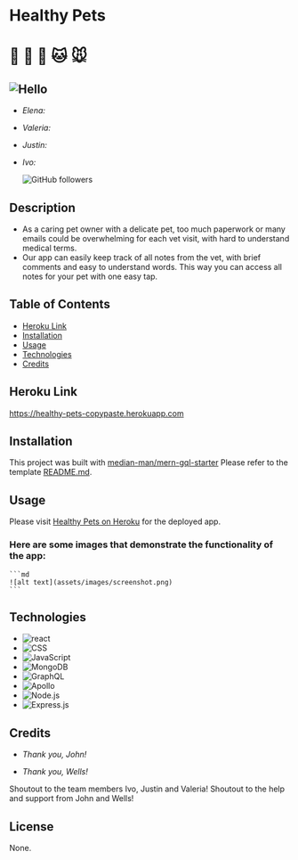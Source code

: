# Healthy Pets
# 🐹 🐶 🐰 🐱 🐭

## <div><img alt="Hello" src="https://img.shields.io/badge/Team-Error_Crusher-blueviolet?logo=github&style=for-the-badge"></div>
- *Elena:*

- *Valeria:*

- *Justin:*

- *Ivo:*

    ![GitHub followers](https://img.shields.io/github/followers/Ivo-Gatzinski?style=social)


## Description
- As a caring pet owner with a delicate pet, too much paperwork or many emails could be overwhelming for each vet visit, with hard to understand medical terms. 
- Our app can easily keep track of all notes from the vet, with brief comments and easy to understand words. This way you can access all notes for your pet with one easy tap. 

## Table of Contents 

- [Heroku Link](#heroku-link)
- [Installation](#installation) 
- [Usage](#usage)
- [Technologies](#technologies)
- [Credits](#credits)

## Heroku Link
https://healthy-pets-copypaste.herokuapp.com

## Installation
This project was built with [median-man/mern-gql-starter](https://github.com/median-man/mern-gql-starter) Please refer to the template [README.md]("./template.md").

## Usage
Please visit [Healthy Pets on Heroku](https://healthy-pets-copypaste.herokuapp.com/) for the deployed app.

### Here are some images that demonstrate the functionality of the app:
    ```md
    ![alt text](assets/images/screenshot.png)
    ```
## Technologies
<div>
              <ul>
                <li>
                  <img
                    alt="react"
                    src="https://img.shields.io/badge/-
                    React.js-navy?style=flat&logo=react"
                  ></img>
                </li>
                <li>
                  <img
                    alt="CSS"
                    src="https://img.shields.io/badge/-CSS-navy?style=flat&logo=css3&logoColor=turquoise"
                  ></img>
                </li>
                <li>
                  <img
                    alt="JavaScript"
                    src="https://img.shields.io/badge/-JavaScript-navy?style=flat&logo=javascript"
                  ></img>
                </li>
                <li>
                  <img
                    alt="MongoDB"
                    src="https://img.shields.io/badge/-MongoDB-navy?style=flat&logo=MongoDB&logoColor=brightgreen"
                  ></img>
                </li>
                <li>
                  <img
                    alt="GraphQL"
                    src="https://img.shields.io/badge/-GraphQL-navy?style=flat&logo=graphql&logoColor=magenta"
                  ></img>
                </li>
                <li>
                  <img
                    alt="Apollo"
                    src="https://img.shields.io/badge/-Apollo-navy?style=flat&logo=apollographql&logoColor=red"
                  ></img>
                </li>
                <li>
                  <img
                    alt="Node.js"
                    src="https://img.shields.io/badge/-Node.js-navy?style=flat&logo=node.js&logoColor=yellow"
                  ></img>
                </li>
                <li>
                  <img
                    alt="Express.js"
                    src="https://img.shields.io/badge/-Express.js-navy?style=flat&logo=express"
                  ></img>
                </li>
              </ul>
              </div>
            

## Credits

- *Thank you, John!*

- *Thank you, Wells!*

Shoutout to the team members Ivo, Justin and Valeria!
Shoutout to the help and support from John and Wells!

## License

None. 
